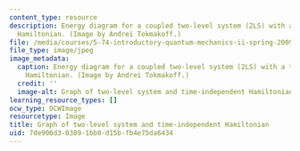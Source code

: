 ```yaml
---
content_type: resource
description: Energy diagram for a coupled two-level system (2LS) with a time-independent
  Hamiltonian. (Image by Andrei Tokmakoff.)
file: /media/courses/5-74-introductory-quantum-mechanics-ii-spring-2009/7de906d303891bb0d15bfb4e75da6434_5-74s09.jpg
file_type: image/jpeg
image_metadata:
  caption: Energy diagram for a coupled two-level system (2LS) with a time-independent
    Hamiltonian. (Image by Andrei Tokmakoff.)
  credit: ''
  image-alt: Graph of two-level system and time-independent Hamiltonian.
learning_resource_types: []
ocw_type: OCWImage
resourcetype: Image
title: Graph of two-level system and time-independent Hamiltonian
uid: 7de906d3-0389-1bb0-d15b-fb4e75da6434
---
```

